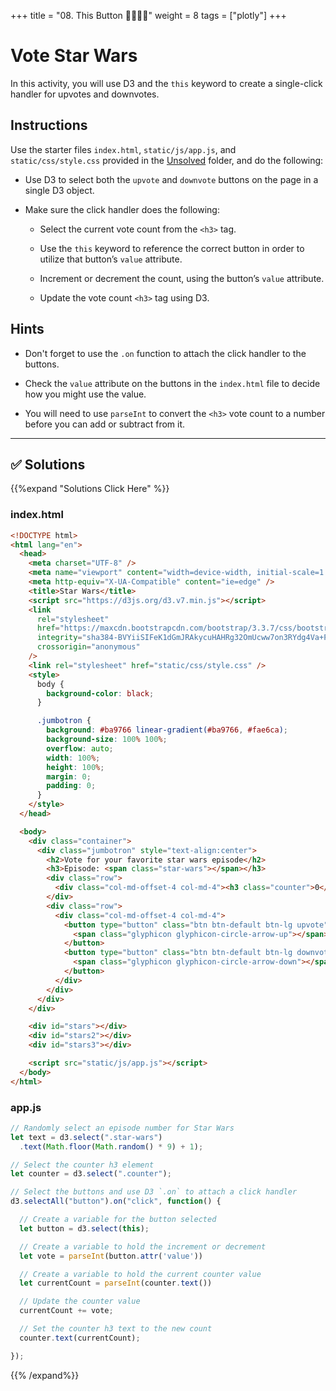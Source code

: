 +++
title = "08. This Button  👩‍🎓👨‍🎓"
weight = 8
tags = ["plotly"] 
+++

# Vote Star Wars

In this activity, you will use D3 and the `this` keyword to create a single-click handler for upvotes and downvotes.

## Instructions

Use the starter files `index.html`, `static/js/app.js`, and `static/css/style.css` provided in the [Unsolved](Unsolved) folder, and do the following:

* Use D3 to select both the `upvote` and `downvote` buttons on the page in a single D3 object.

* Make sure the click handler does the following:
  * Select the current vote count from the `<h3>` tag.

  * Use the `this` keyword to reference the correct button in order to utilize that button’s `value` attribute.

  * Increment or decrement the count, using the button’s `value` attribute.

  * Update the vote count `<h3>` tag using D3.

## Hints

* Don't forget to use the `.on` function to attach the click handler to the buttons.

* Check the `value` attribute on the buttons in the `index.html` file to decide how you might use the value.

* You will need to use `parseInt` to convert the `<h3>` vote count to a number before you can add or subtract from it.

---

## ✅ Solutions
{{%expand "Solutions Click Here" %}}

### index.html
```html
<!DOCTYPE html>
<html lang="en">
  <head>
    <meta charset="UTF-8" />
    <meta name="viewport" content="width=device-width, initial-scale=1.0" />
    <meta http-equiv="X-UA-Compatible" content="ie=edge" />
    <title>Star Wars</title>
    <script src="https://d3js.org/d3.v7.min.js"></script>
    <link
      rel="stylesheet"
      href="https://maxcdn.bootstrapcdn.com/bootstrap/3.3.7/css/bootstrap.min.css"
      integrity="sha384-BVYiiSIFeK1dGmJRAkycuHAHRg32OmUcww7on3RYdg4Va+PmSTsz/K68vbdEjh4u"
      crossorigin="anonymous"
    />
    <link rel="stylesheet" href="static/css/style.css" />
    <style>
      body {
        background-color: black;
      }

      .jumbotron {
        background: #ba9766 linear-gradient(#ba9766, #fae6ca);
        background-size: 100% 100%;
        overflow: auto;
        width: 100%;
        height: 100%;
        margin: 0;
        padding: 0;
      }
    </style>
  </head>

  <body>
    <div class="container">
      <div class="jumbotron" style="text-align:center">
        <h2>Vote for your favorite star wars episode</h2>
        <h3>Episode: <span class="star-wars"></span></h3>
        <div class="row">
          <div class="col-md-offset-4 col-md-4"><h3 class="counter">0</h3></div>
        </div>
        <div class="row">
          <div class="col-md-offset-4 col-md-4">
            <button type="button" class="btn btn-default btn-lg upvote" value=1>
              <span class="glyphicon glyphicon-circle-arrow-up"></span> Upvote
            </button>
            <button type="button" class="btn btn-default btn-lg downvote" value=-1>
              <span class="glyphicon glyphicon-circle-arrow-down"></span> Downvote
            </button>
          </div>
        </div>
      </div>
    </div>

    <div id="stars"></div>
    <div id="stars2"></div>
    <div id="stars3"></div>

    <script src="static/js/app.js"></script>
  </body>
</html>
```

### app.js
```js
// Randomly select an episode number for Star Wars
let text = d3.select(".star-wars")
  .text(Math.floor(Math.random() * 9) + 1);

// Select the counter h3 element
let counter = d3.select(".counter");

// Select the buttons and use D3 `.on` to attach a click handler
d3.selectAll("button").on("click", function() {

  // Create a variable for the button selected
  let button = d3.select(this);

  // Create a variable to hold the increment or decrement
  let vote = parseInt(button.attr('value'))

  // Create a variable to hold the current counter value
  let currentCount = parseInt(counter.text())

  // Update the counter value
  currentCount += vote;

  // Set the counter h3 text to the new count
  counter.text(currentCount);

});
```

{{% /expand%}}
